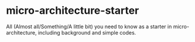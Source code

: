 # micro-architecture-starter
All (Almost all/Something/A little bit) you need to know as a starter in micro-architecture, including background and simple codes.
